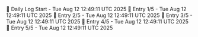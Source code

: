 📅 Daily Log Start - Tue Aug 12 12:49:11 UTC 2025
📌 Entry 1/5 - Tue Aug 12 12:49:11 UTC 2025
📌 Entry 2/5 - Tue Aug 12 12:49:11 UTC 2025
📌 Entry 3/5 - Tue Aug 12 12:49:11 UTC 2025
📌 Entry 4/5 - Tue Aug 12 12:49:11 UTC 2025
📌 Entry 5/5 - Tue Aug 12 12:49:11 UTC 2025
